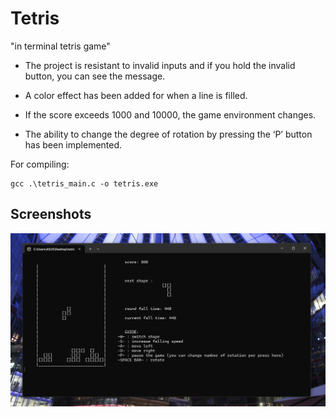 
# Tetris

"in terminal tetris game"

 * The project is resistant to invalid inputs and if you hold the invalid button, you can see the message.

 * A color effect has been added for when a line is filled.

 * If the score exceeds 1000 and 10000, the game environment changes.

 * The ability to change the degree of rotation by pressing the ‘P’ button has been implemented.

For compiling:

    gcc .\tetris_main.c -o tetris.exe
## Screenshots

![Screenshot](https://github.com/im-w/Tetris/blob/main/Screenshot.png?raw=true)

